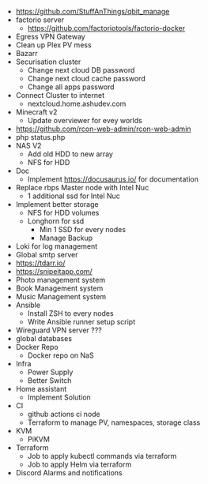 + https://github.com/StuffAnThings/qbit_manage
+ factorio server
  + https://github.com/factoriotools/factorio-docker
+ Egress VPN Gateway
+ Clean up Plex PV mess
+ Bazarr
+ Securisation cluster
  + Change next cloud DB password
  + Change next cloud cache password
  + Change all apps password
+ Connect Cluster to internet
  + nextcloud.home.ashudev.com
+ Minecraft v2
  + Update overviewer for evey worlds
+ https://github.com/rcon-web-admin/rcon-web-admin
+ php status.php
+ NAS V2
  + Add old HDD to new array
  + NFS for HDD
+ Doc
  + Implement https://docusaurus.io/ for documentation
+ Replace rbps Master node with Intel Nuc
  + 1 additional ssd for Intel Nuc
+ Implement better storage
  + NFS for HDD volumes
  + Longhorn for ssd
    + Min 1 SSD for every nodes
    + Manage Backup
+ Loki for log management
+ Global smtp server
+ https://tdarr.io/
+ https://snipeitapp.com/
+ Photo management system
+ Book Management system
+ Music Management system
+ Ansible
  + Install ZSH to every nodes
  + Write Ansible runner setup script
+ Wireguard VPN server ???
+ global databases
+ Docker Repo
  + Docker repo on NaS
+ Infra
  + Power Supply
  + Better Switch
+ Home assistant
  + Implement Solution
+ CI
  + github actions ci node
  + Terraform to manage PV, namespaces, storage class
+ KVM
  + PiKVM
+ Terraform
    + Job to apply kubectl commands via terraform
    + Job to apply Helm via terraform
+ Discord Alarms and notifications
